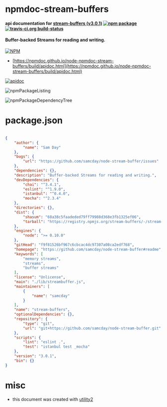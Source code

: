 # npmdoc-stream-buffers

#### api documentation for  [stream-buffers (v3.0.1)](https://github.com/samcday/node-stream-buffer#readme)  [![npm package](https://img.shields.io/npm/v/npmdoc-stream-buffers.svg?style=flat-square)](https://www.npmjs.org/package/npmdoc-stream-buffers) [![travis-ci.org build-status](https://api.travis-ci.org/npmdoc/node-npmdoc-stream-buffers.svg)](https://travis-ci.org/npmdoc/node-npmdoc-stream-buffers)

#### Buffer-backed Streams for reading and writing.

[![NPM](https://nodei.co/npm/stream-buffers.png?downloads=true&downloadRank=true&stars=true)](https://www.npmjs.com/package/stream-buffers)

- [https://npmdoc.github.io/node-npmdoc-stream-buffers/build/apidoc.html](https://npmdoc.github.io/node-npmdoc-stream-buffers/build/apidoc.html)

[![apidoc](https://npmdoc.github.io/node-npmdoc-stream-buffers/build/screenCapture.buildCi.browser.%252Ftmp%252Fbuild%252Fapidoc.html.png)](https://npmdoc.github.io/node-npmdoc-stream-buffers/build/apidoc.html)

![npmPackageListing](https://npmdoc.github.io/node-npmdoc-stream-buffers/build/screenCapture.npmPackageListing.svg)

![npmPackageDependencyTree](https://npmdoc.github.io/node-npmdoc-stream-buffers/build/screenCapture.npmPackageDependencyTree.svg)



# package.json

```json

{
    "author": {
        "name": "Sam Day"
    },
    "bugs": {
        "url": "https://github.com/samcday/node-stream-buffer/issues"
    },
    "dependencies": {},
    "description": "Buffer-backed Streams for reading and writing.",
    "devDependencies": {
        "chai": "^3.4.1",
        "eslint": "^1.9.0",
        "istanbul": "^0.4.0",
        "mocha": "^2.3.4"
    },
    "directories": {},
    "dist": {
        "shasum": "68a38c5faadeded79ff79988d368e3fb1325ef06",
        "tarball": "https://registry.npmjs.org/stream-buffers/-/stream-buffers-3.0.1.tgz"
    },
    "engines": {
        "node": ">= 0.10.0"
    },
    "gitHead": "f9f81526bf967c6cbcac4dc97307a08ca2edf768",
    "homepage": "https://github.com/samcday/node-stream-buffer#readme",
    "keywords": [
        "memory streams",
        "streams",
        "buffer streams"
    ],
    "license": "Unlicense",
    "main": "./lib/streambuffer.js",
    "maintainers": [
        {
            "name": "samcday"
        }
    ],
    "name": "stream-buffers",
    "optionalDependencies": {},
    "repository": {
        "type": "git",
        "url": "git+https://github.com/samcday/node-stream-buffer.git"
    },
    "scripts": {
        "lint": "eslint .",
        "test": "istanbul test _mocha"
    },
    "version": "3.0.1",
    "bin": {}
}
```



# misc
- this document was created with [utility2](https://github.com/kaizhu256/node-utility2)
